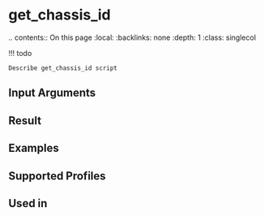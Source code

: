 

# get_chassis_id

.. contents:: On this page
    :local:
    :backlinks: none
    :depth: 1
    :class: singlecol

<!-- prettier-ignore -->
!!! todo

    Describe get_chassis_id script

Input Arguments
---------------

Result
------

Examples
--------

Supported Profiles
------------------

Used in
-------
